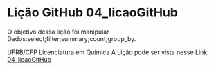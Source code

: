 
# Lição GitHub 04_licaoGitHub

O objetivo dessa lição foi manipular Dados:select;filter;summary;count;group_by.

UFRB/CFP Licenciatura em Química A Lição pode ser vista nesse Link: [04_licaoGitHub](/04_licaoGitHub.md)

